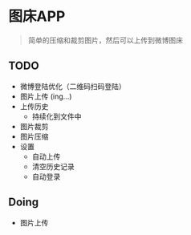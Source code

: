 # 图床APP

> 简单的压缩和裁剪图片，然后可以上传到微博图床

## TODO

- 微博登陆优化（二维码扫码登陆）
- 图片上传 (ing...)
- 上传历史
    - 持续化到文件中
- 图片裁剪
- 图片压缩
- 设置
    - 自动上传
    - 清空历史记录
    - 自动登录

## Doing

- 图片上传
